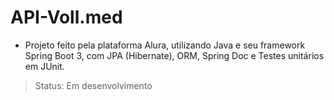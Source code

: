 # API-Voll.med
* Projeto feito pela plataforma Alura, utilizando Java e seu framework Spring Boot 3, com JPA (Hibernate), ORM, Spring Doc e Testes unitários em JUnit.
> Status: Em desenvolvimento
